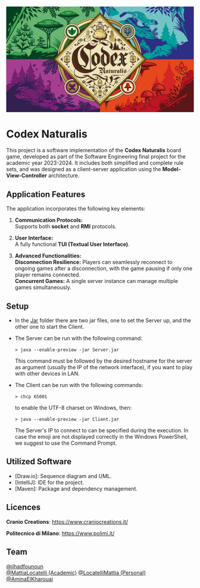 ![Codex Naturalis Gameplay](CodexNaturalis/images/codex_naturalis.jpg)
# Codex Naturalis
This project is a software implementation of the **Codex Naturalis** board game, developed as part of the Software Engineering final project for the academic year 2023-2024. It includes both simplified and complete rule sets, and was designed as a client-server application using the **Model-View-Controller** architecture.

## Application Features

The application incorporates the following key elements:

1. **Communication Protocols:**  
   Supports both **socket** and **RMI** protocols.

2. **User Interface:**  
   A fully functional **TUI (Textual User Interface)**.

3. **Advanced Functionalities:**  
   **Disconnection Resilience:** Players can seamlessly reconnect to ongoing games after a disconnection, with the game pausing if only one player remains connected.  
   **Concurrent Games:** A single server instance can manage multiple games simultaneously.

## Setup

- In the [Jar](CodexNaturalis/deliverables/jar) folder there are two jar files, one to set the Server up, and the
  other one to start the Client.
- The Server can be run with the following command:
    ```
    > java --enable-preview -jar Server.jar 
    ```
  This command must be followed by the desired hostname for the server as argument (usually the IP of the network
  interface), if you want to play with other devices in LAN.

- The Client can be run with the following commands:
    ```
  > chcp 65001
    ```
  to enable the UTF-8 charset on Windows, then:
    ```
    > java --enable-preview -jar Client.jar 
    ```
  The Server's IP to connect to can be specified during the execution.
  In case the emoji are not displayed correctly in the Windows PowerShell, we suggest to use the Command Prompt.

## Utilized Software

* [Draw.io]: Sequence diagram and UML.
* [IntelliJ]: IDE for the project.
* [Maven]: Package and dependency management.

## Licences

**Cranio Creations**: https://www.craniocreations.it/

**Politecnico di Milano**: https://www.polimi.it/

## Team

[@jihadfounoun](https://github.com/jihadfounoun)<br>
[@MattiaLocatelli (Academic)](https://github.com/MattiaLocatelli) [@LocatelliMattia (Personal)](https://github.com/LocatelliMattia)<br>
[@AminaElKharouai](https://github.com/AminaElKharouai)<br>

